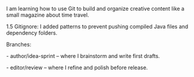 I am learning how to use Git to build and organize creative content like a small magazine about time travel.



1.5
Gitignore: I added patterns to prevent pushing compiled Java files and dependency folders.



Branches:

\- author/idea-sprint – where I brainstorm and write first drafts.

\- editor/review – where I refine and polish before release.





